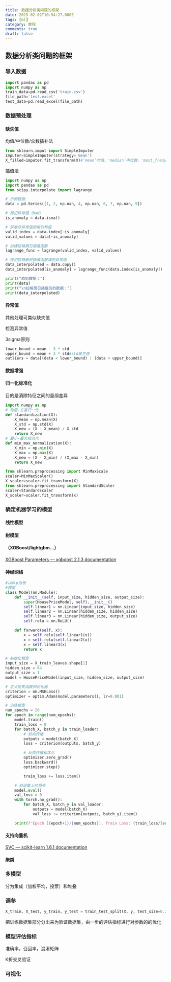 ```yaml
---
title: 数据分析类问题的框架
date: 2025-02-02T10:54:27.000Z
tags: [ml]
category: 教程
comments: true
draft: false
---
```


## 数据分析类问题的框架

### 导入数据

```python
import pandas as pd
import numpy as np
train_data=pd.read_csv('train.csv')
file_path='test.excel'
test_data=pd.read_excel(file_path)
```

### 数据预处理

#### 缺失值

均值/中位数/众数插补法

```python
from sklearn.imput import SimpleImputer
imputer=SimpleImputer(strategy='mean')
X_filled=imputer.fit_transform(X)#’mean’均值、'median’中位数、'most_frequent’众数
```

插值法

```python
import numpy as np
import pandas as pd
from scipy.interpolate import lagrange

# 示例数据
data = pd.Series([1, 2, np.nan, 4, np.nan, 6, 7, np.nan, 9])

# 标记异常值（NaN）
is_anomaly = data.isna()

# 获取非异常值的索引和值
valid_index = data.index[~is_anomaly]
valid_values = data[~is_anomaly]

# 创建拉格朗日插值函数
lagrange_func = lagrange(valid_index, valid_values)

# 使用拉格朗日插值函数填充异常值
data_interpolated = data.copy()
data_interpolated[is_anomaly] = lagrange_func(data.index[is_anomaly])

print("原始数据：")
print(data)
print("\n拉格朗日插值后的数据：")
print(data_interpolated)
```

#### 异常值

其他处理可类似缺失值

检测异常值

3sigma原则

```python
lower_bound = mean - 3 * std
upper_bound = mean + 3 * std#std是方差
outliers = data[(data < lower_bound) | (data > upper_bound)]
```

#### 数据增强

#### 归一化标准化

目的是消除特征之间的量纲差异

```python
import numpy as np
# 均值-方差归一化
def standardization(X):
    X_mean = np.mean(X)
    X_std = np.std(X)
    X_new = (X - X_mean) / X_std
    return X_new
# 最小-最大规范化
def min_max_normalization(X):
    X_min = np.min(X)
    X_max = np.max(X)
    X_new = (X - X_min) / (X_max - X_min)
    return X_new
```

```python
from sklearn.preprocessing import MinMaxScale
scaler=MinMaxScaler()
X_scaler=scaler.fit_transform(X)
from sklearn.preprocessing import StandardScaler
scaler=Standardscaler
X_scaler=scaler.fit_transform(x)
```

### 确定机器学习的模型

#### 线性模型

#### 树模型

#### （XGBoost/lightgbm...）

[XGBoost Parameters — xgboost 2.1.3 documentation](https://xgboost.readthedocs.io/en/latest/parameter.html)

#### 神经网络

```python
#以mlp为例
#模型
class Model(nn.Module):
    def __init__(self, input_size, hidden_size, output_size):
        super(HousePriceModel, self).__init__()
        self.linear1 = nn.Linear(input_size, hidden_size)
        self.linear2 = nn.Linear(hidden_size, hidden_size)
        self.linear3 = nn.Linear(hidden_size, output_size)
        self.relu = nn.ReLU()

    def forward(self, x):
        x = self.relu(self.linear1(x))
        x = self.relu(self.linear2(x))
        x = self.linear3(x)
        return x

# 初始化模型
input_size = X_train_leaves.shape[1]
hidden_size = 64
output_size = 1
model = HousePriceModel(input_size, hidden_size, output_size)

# 定义损失函数和优化器
criterion = nn.MSELoss()
optimizer = optim.Adam(model.parameters(), lr=0.001)

# 训练模型
num_epochs = 20
for epoch in range(num_epochs):
    model.train()
    train_loss = 0
    for batch_X, batch_y in train_loader:
        # 前向传播
        outputs = model(batch_X)
        loss = criterion(outputs, batch_y)

        # 反向传播和优化
        optimizer.zero_grad()
        loss.backward()
        optimizer.step()

        train_loss += loss.item()

    # 验证集上的损失
    model.eval()
    val_loss = 0
    with torch.no_grad():
        for batch_X, batch_y in val_loader:
            outputs = model(batch_X)
            val_loss += criterion(outputs, batch_y).item()

    print(f'Epoch [{epoch+1}/{num_epochs}], Train Loss: {train_loss/len(train_loader):.4f}, Val Loss: {val_loss/len(val_loader):.4f}')
```

#### 支持向量机

[SVC — scikit-learn 1.6.1 documentation](https://scikit-learn.org/stable/modules/generated/sklearn.svm.SVC.html)

#### 聚类

### 多模型

分为集成（加权平均，投票）和堆叠

### 调参

```python
X_train, X_test, y_train, y_test = train_test_split(X, y, test_size=0.2, random_state=42)
```

把训练数据集部分分出来为验证数据集，由一步的评估指标进行对参数的的优化

### 模型评估指标

准确率，召回率，混淆矩阵

K折交叉验证

### 可视化
